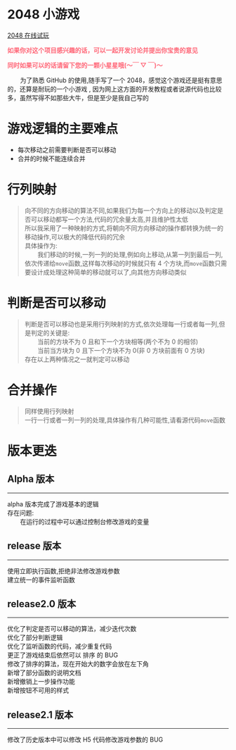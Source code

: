 # 2048 小游戏

[2048 在线试玩](https://hec9527.github.io/2048/src 'GitHub访问速度可能会比较慢,请耐心等待')

**<font color='#f67'>如果你对这个项目感兴趣的话，可以一起开发讨论并提出你宝贵的意见</font>**

**<font color='#f67'>同时如果可以的话请留下您的一颗小星星哦(～￣ ▽ ￣)～</font>**

&ensp; &ensp; &ensp;为了熟悉 GitHub 的使用,随手写了一个 2048，感觉这个游戏还是挺有意思的，还算是耐玩的一个小游戏 ,
因为网上这方面的开发教程或者说源代码也比较多，虽然写得不如那些大牛，但是至少是我自己写的

# 游戏逻辑的主要难点

-   每次移动之前需要判断是否可以移动
-   合并的时候不能连续合并

# 行列映射

> 向不同的方向移动的算法不同,如果我们为每一个方向上的移动以及判定是否可以移动都写一个方法,代码的冗余量太高,并且维护性太低  
> 所以我采用了一种映射的方式,将朝向不同方向移动的操作都转换为统一的移动操作,可以极大的降低代码的冗余  
> 具体操作为:  
> &ensp; &ensp; &ensp;我们移动的时候,一列一列的处理,例如向上移动,从第一列到最后一列,依次传递给`move`函数,这样每次移动的时候就只有 4 个方块,而`move`函数只需要设计成处理这种简单的移动就可以了,向其他方向移动类似

# 判断是否可以移动

> 判断是否可以移动也是采用行列映射的方式,依次处理每一行或者每一列,但是判定的关键是:  
> &ensp; &ensp; &ensp;当前的方块不为 0 且和下一个方块相等(两个不为 0 的相邻)  
> &ensp; &ensp; &ensp;当前当方块为 0 且下一个方块不为 0(非 0 方块前面有 0 方块)  
> 存在以上两种情况之一就判定可以移动

# 合并操作

> 同样使用行列映射  
> 一行一行或者一列一列的处理,具体操作有几种可能性,请看源代码`move`函数

# 版本更迭

## Alpha 版本

---

alpha 版本完成了游戏基本的逻辑  
存在问题:  
&ensp; &ensp; &ensp;在运行的过程中可以通过控制台修改游戏的变量

## release 版本

---

使用立即执行函数,拒绝非法修改游戏参数  
建立统一的事件监听函数

## release2.0 版本

---

优化了判定是否可以移动的算法，减少迭代次数  
优化了部分判断逻辑  
优化了监听函数的代码，减少重复代码  
更正了游戏结束后依然可以 排序 的 BUG  
修改了排序的算法，现在开始大的数字会放在左下角  
新增了部分函数的说明文档  
新增撤销上一步操作功能  
新增按钮不可用的样式

## release2.1 版本

---

修改了历史版本中可以修改 H5 代码修改游戏参数的 BUG
